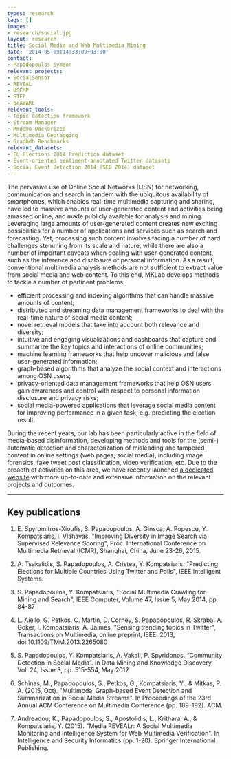 ```yaml
---
types: research
tags: []
images:
- research/social.jpg
layout: research
title: Social Media and Web Multimedia Mining
date: '2014-05-09T14:33:09+03:00'
contact: 
- Papadopoulos Symeon
relevant_projects:
- SocialSensor
- REVEAL
- USEMP
- STEP
- beAWARE
relevant_tools:
- Topic detection framework
- Stream Manager
- Mmdemo Dockerized
- Multimedia Geotagging
- Graphdb Benchmarks
relevant_datasets:
- EU Elections 2014 Prediction dataset
- Event-oriented sentiment-annotated Twitter datasets
- Social Event Detection 2014 (SED 2014) dataset
---
```

The pervasive use of Online Social Networks (OSN) for networking, communication and search in tandem with the ubiquitous availability of smartphones, which enables real-time multimedia capturing and sharing, have led to massive amounts of user-generated content and activities being amassed online, and made publicly available for analysis and mining. Leveraging large amounts of user-generated content creates new exciting possibilities for a number of applications and services such as search and forecasting. Yet, processing such content involves facing a number of hard challenges stemming from its scale and nature, while there are also a number of important caveats when dealing with user-generated content, such as the inference and disclosure of personal information. As a result, conventional multimedia analysis methods are not sufficient to extract value from social media and web content. To this end, MKLab develops methods to tackle a number of pertinent problems:

- efficient processing and indexing algorithms that can handle massive amounts of content;
- distributed and streaming data management frameworks to deal with the real-time nature of social media content;
- novel retrieval models that take into account both relevance and diversity;
- intuitive and engaging visualizations and dashboards that capture and summarize the key topics and interactions of online communities;
- machine learning frameworks that help uncover malicious and false user-generated information;
- graph-based algorithms that analyze the social context and interactions among OSN users;
- privacy-oriented data management frameworks that help OSN users gain awareness and control with respect to personal information disclosure and privacy risks;
- social media-powered applications that leverage social media content for improving performance in a given task, e.g. predicting the election result.

During the recent years, our lab has been particularly active in the field of media-based disinformation, developing methods and tools for the (semi-) automatic detection and characterization of misleading and tampered content in online settings (web pages, social media), including image forensics, fake tweet post classification, video verification, etc. Due to the breadth of activities on this area, we have recently launched <a href="https://mever.iti.gr/" target="_blank">a dedicated website</a> with more up-to-date and extensive information on the relevant projects and outcomes.

---

## Key publications

1. E. Spyromitros-Xioufis, S. Papadopoulos, A. Ginsca, A. Popescu, Y. Kompatsiaris, I. Vlahavas, "Improving Diversity in Image Search via Supervised Relevance Scoring", Proc. International Conference on Multimedia Retrieval (ICMR), Shanghai, China, June 23-26, 2015.

1. A. Tsakalidis, S. Papadopoulos, A. Cristea, Y. Kompatsiaris. "Predicting Elections for Multiple Countries Using Twitter and Polls", IEEE Intelligent Systems.

1. S. Papadopoulos, Y. Kompatsiaris, "Social Multimedia Crawling for Mining and Search", IEEE Computer, Volume 47, Issue 5, May 2014, pp. 84-87

1. L. Aiello, G. Petkos, C. Martin, D. Corney, S. Papadopoulos, R. Skraba, A. Goker, I. Kompatsiaris, A. Jaimes, "Sensing trending topics in Twitter", Transactions on Multimedia, online preprint, IEEE, 2013, doi:10.1109/TMM.2013.2265080

1. S. Papadopoulos, Y. Kompatsiaris, A. Vakali, P. Spyridonos. “Community Detection in Social Media”. In Data Mining and Knowledge Discovery, Vol. 24, Issue 3, pp. 515-554, May 2012 

1. Schinas, M., Papadopoulos, S., Petkos, G., Kompatsiaris, Y., & Mitkas, P. A. (2015, Oct). "Multimodal Graph-based Event Detection and Summarization in Social Media Streams". In Proceedings of the 23rd Annual ACM Conference on Multimedia Conference (pp. 189-192). ACM.

1. Andreadou, K., Papadopoulos, S., Apostolidis, L., Krithara, A., & Kompatsiaris, Y. (2015). "Media REVEALr: A Social Multimedia Monitoring and Intelligence System for Web Multimedia Verification". In Intelligence and Security Informatics (pp. 1-20). Springer International Publishing.
